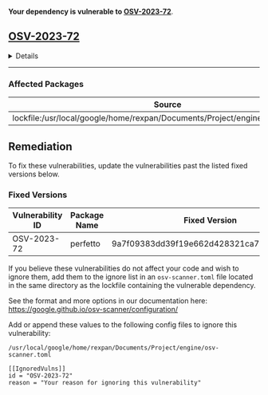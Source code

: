 **Your dependency is vulnerable to [OSV-2023-72](https://osv.dev/list?q=OSV-2023-72)**.


## [OSV-2023-72](https://osv.dev/vulnerability/OSV-2023-72)

<details>
<summary>Details</summary>

> OSS-Fuzz report: https://bugs.chromium.org/p/oss-fuzz/issues/detail?id=56057
> 
> ```
> Crash type: Heap-buffer-overflow WRITE 4
> Crash state:
> perfetto::trace_processor::TrackEventParser::ParseTrackDescriptor
> perfetto::trace_processor::TrackEventModule::ParseTracePacketData
> perfetto::trace_processor::ProtoTraceParser::ParseTracePacket
> ```
> 

</details>



---

### Affected Packages

| Source | Package Name | Package Version |
| --- | --- | --- |
| lockfile:/usr/local/google/home/rexpan/Documents/Project/engine/deps_flatten.txt | https://fuchsia.googlesource.com/third_party/android.googlesource.com/platform/external/perfetto | b8da07095979310818f0efde2ef3c69ea70d62c5 |

## Remediation

To fix these vulnerabilities, update the vulnerabilities past the listed fixed versions below.

### Fixed Versions

| Vulnerability ID | Package Name | Fixed Version |
| --- | --- | --- |
| OSV-2023-72 | perfetto | 9a7f09383dd39f19e662d428321ca708a2a600a3 |

If you believe these vulnerabilities do not affect your code and wish to ignore them, add them to the ignore list in an
`osv-scanner.toml` file located in the same directory as the lockfile containing the vulnerable dependency.

See the format and more options in our documentation here: https://google.github.io/osv-scanner/configuration/

Add or append these values to the following config files to ignore this vulnerability:


`/usr/local/google/home/rexpan/Documents/Project/engine/osv-scanner.toml`
```
[[IgnoredVulns]]
id = "OSV-2023-72"
reason = "Your reason for ignoring this vulnerability"
```
